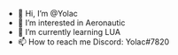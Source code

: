 - 👋 Hi, I’m @Yolac
- 👀 I’m interested in Aeronautic
- 🌱 I’m currently learning LUA
- 📫 How to reach me Discord: Yolac#7820

<!---
Yolac57/Yolac57 is a ✨ special ✨ repository because its `README.md` (this file) appears on your GitHub profile.
You can click the Preview link to take a look at your changes.
--->
